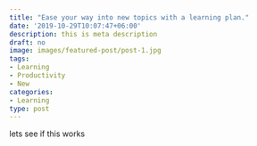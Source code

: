 ```yaml
---
title: "Ease your way into new topics with a learning plan."
date: '2019-10-29T10:07:47+06:00'
description: this is meta description
draft: no
image: images/featured-post/post-1.jpg
tags:
- Learning
- Productivity
- New
categories: 
- Learning
type: post
---
```


lets see if this works 